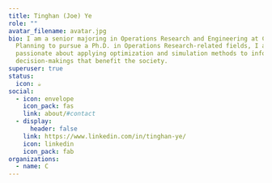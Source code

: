 ```yaml
---
title: Tinghan (Joe) Ye
role: ""
avatar_filename: avatar.jpg
bio: I am a senior majoring in Operations Research and Engineering at Cornell.
  Planning to pursue a Ph.D. in Operations Research-related fields, I am
  passionate about applying optimization and simulation methods to inform
  decision-makings that benefit the society.
superuser: true
status:
  icon: ☕️
social:
  - icon: envelope
    icon_pack: fas
    link: about/#contact
  - display:
      header: false
    link: https://www.linkedin.com/in/tinghan-ye/
    icon: linkedin
    icon_pack: fab
organizations:
  - name: C
---
```


